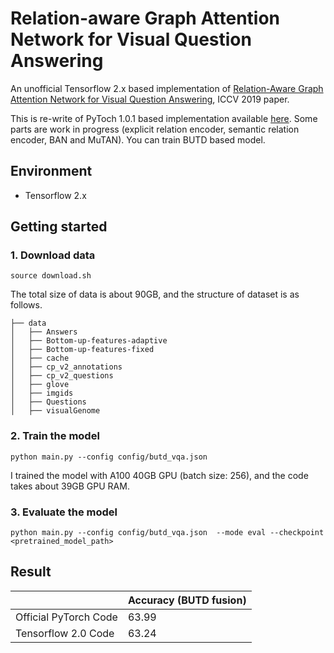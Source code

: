 # Relation-aware Graph Attention Network for Visual Question Answering

An unofficial Tensorflow 2.x based implementation of [Relation-Aware Graph Attention Network for Visual Question Answering](https://arxiv.org/pdf/1903.12314.pdf), ICCV 2019 paper.

This is re-write of PyToch 1.0.1 based implementation available [here](https://github.com/linjieli222/VQA_ReGAT). Some parts are work in progress (explicit relation encoder, semantic relation encoder, BAN and MuTAN). You can train BUTD based  model.

## Environment

- Tensorflow 2.x


## Getting started

### 1. Download data

```
source download.sh
```   

The total size of data is about 90GB, and the structure of dataset is as follows.

```
├── data
│   ├── Answers
│   ├── Bottom-up-features-adaptive
│   ├── Bottom-up-features-fixed
│   ├── cache
│   ├── cp_v2_annotations
│   ├── cp_v2_questions
│   ├── glove
│   ├── imgids
│   ├── Questions
│   ├── visualGenome
```

### 2. Train the model

	python main.py --config config/butd_vqa.json
    
I trained the model with A100 40GB GPU (batch size: 256), and the code takes about 39GB GPU RAM.
    
### 3. Evaluate the model

	python main.py --config config/butd_vqa.json  --mode eval --checkpoint <pretrained_model_path>
    
## Result

| | Accuracy (BUTD fusion) |
|-|-|
|Official PyTorch Code| 63.99|
|Tensorflow 2.0 Code| 63.24 |


